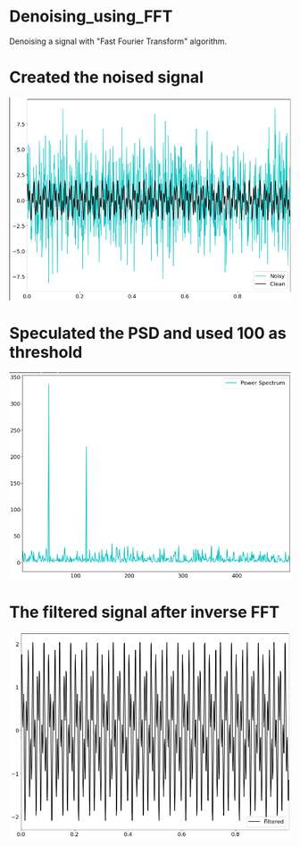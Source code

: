 # Denoising_using_FFT
Denoising a signal with "Fast Fourier Transform" algorithm.

# Created the noised signal
![](Images/Screenshot%20(140).png)

# Speculated the PSD and used 100 as threshold
![](Images/Screenshot%20(141).png)

# The filtered signal after inverse FFT 
![](Images/Screenshot%20(142).png)
